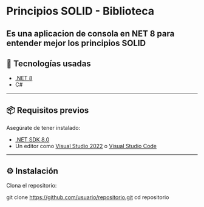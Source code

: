 # Principios SOLID - Biblioteca

Es una aplicacion de consola en NET 8 para entender mejor los principios SOLID
---

## 🚀 Tecnologías usadas
- [.NET 8](https://dotnet.microsoft.com/en-us/download/dotnet/8.0)
- C#

---
## 📦 Requisitos previos
Asegúrate de tener instalado:
- [.NET SDK 8.0](https://dotnet.microsoft.com/en-us/download/dotnet/8.0)
- Un editor como [Visual Studio 2022](https://visualstudio.microsoft.com/es/) o [Visual Studio Code](https://code.visualstudio.com/)
---
## ⚙️ Instalación
Clona el repositorio:

git clone https://github.com/usuario/repositorio.git
cd repositorio
